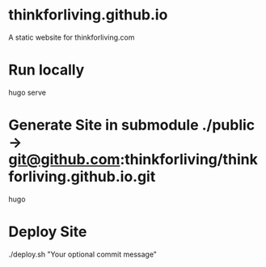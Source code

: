 # thinkforliving.github.io
A static website for thinkforliving.com

# Run locally 

hugo serve 

# Generate Site in  submodule ./public -> git@github.com:thinkforliving/thinkforliving.github.io.git

hugo

# Deploy Site

./deploy.sh "Your optional commit message"